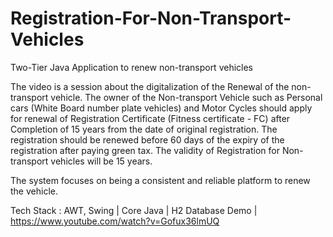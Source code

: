 # Registration-For-Non-Transport-Vehicles
Two-Tier Java Application to renew non-transport vehicles

The video is a session about the digitalization of the Renewal of the non-transport vehicle. 
The owner of the Non-transport Vehicle such as Personal cars (White Board number plate vehicles) and Motor Cycles should apply for renewal of Registration Certificate
(Fitness certificate - FC) after Completion of 15 years from the date of original registration. 
The registration should be renewed before 60 days of the expiry of the registration after paying green tax. 
The validity of Registration for Non-transport vehicles will be 15 years.

The system focuses on being a consistent and reliable platform to renew the vehicle.

Tech Stack : AWT, Swing | Core Java | H2 Database
Demo | https://www.youtube.com/watch?v=Gofux36lmUQ
